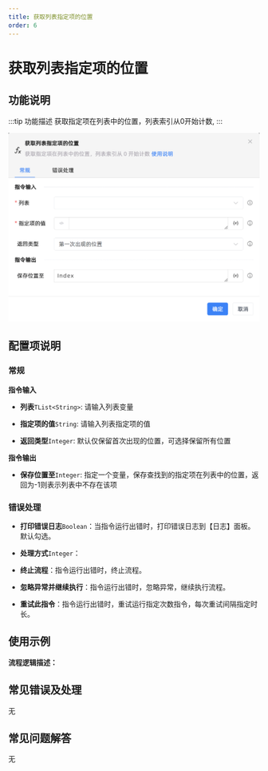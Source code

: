 ```yaml
---
title: 获取列表指定项的位置
order: 6
---
```


# 获取列表指定项的位置

## 功能说明

:::tip 功能描述
获取指定项在列表中的位置，列表索引从0开始计数,
:::

![获取列表指定项的位置](../../../assets/获取列表指定项的位置_command.png)

## 配置项说明

### 常规

**指令输入**

- **列表**`TList<String>`: 请输入列表变量

- **指定项的值**`String`: 请输入列表指定项的值

- **返回类型**`Integer`: 默认仅保留首次出现的位置，可选择保留所有位置


**指令输出**

- **保存位置至**`Integer`: 指定一个变量，保存查找到的指定项在列表中的位置，返回为-1则表示列表中不存在该项

### 错误处理

- **打印错误日志**`Boolean`：当指令运行出错时，打印错误日志到【日志】面板。默认勾选。

- **处理方式**`Integer`：

 - **终止流程**：指令运行出错时，终止流程。

 - **忽略异常并继续执行**：指令运行出错时，忽略异常，继续执行流程。

 - **重试此指令**：指令运行出错时，重试运行指定次数指令，每次重试间隔指定时长。

## 使用示例

**流程逻辑描述：** 

## 常见错误及处理

无

## 常见问题解答

无

